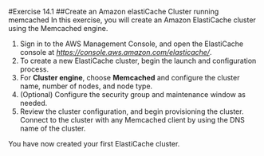 #Exercise 14.1
##Create an Amazon elastiCache Cluster running memcached
In this exercise, you will create an Amazon ElastiCache cluster using the Memcached engine.
1.	Sign in to the AWS Management Console, and open the ElastiCache console at
*https://console.aws.amazon.com/elasticache/*.
2.	To create a new ElastiCache cluster, begin the launch and configuration process.
3.	For **Cluster engine**, choose **Memcached** and configure the cluster name, number of nodes, and node type.
4.	(Optional) Configure the security group and maintenance window as needed.
5.	Review the cluster configuration, and begin provisioning the cluster. Connect to the cluster with any Memcached client by using the DNS name of the cluster.

You have now created your first ElastiCache cluster.
